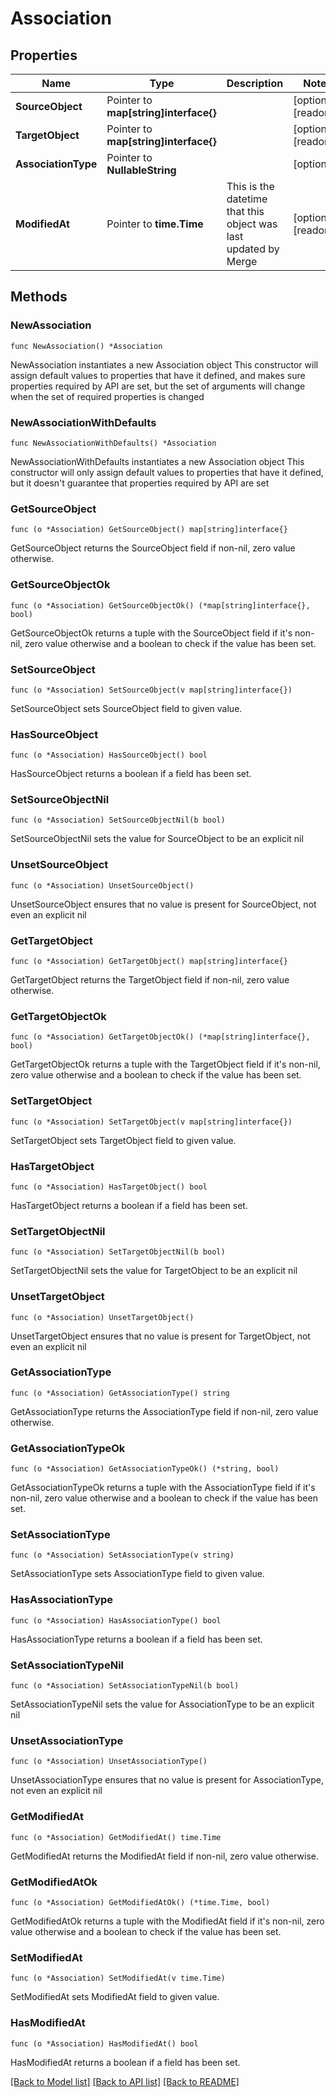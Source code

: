 # Association

## Properties

Name | Type | Description | Notes
------------ | ------------- | ------------- | -------------
**SourceObject** | Pointer to **map[string]interface{}** |  | [optional] [readonly] 
**TargetObject** | Pointer to **map[string]interface{}** |  | [optional] [readonly] 
**AssociationType** | Pointer to **NullableString** |  | [optional] 
**ModifiedAt** | Pointer to **time.Time** | This is the datetime that this object was last updated by Merge | [optional] [readonly] 

## Methods

### NewAssociation

`func NewAssociation() *Association`

NewAssociation instantiates a new Association object
This constructor will assign default values to properties that have it defined,
and makes sure properties required by API are set, but the set of arguments
will change when the set of required properties is changed

### NewAssociationWithDefaults

`func NewAssociationWithDefaults() *Association`

NewAssociationWithDefaults instantiates a new Association object
This constructor will only assign default values to properties that have it defined,
but it doesn't guarantee that properties required by API are set

### GetSourceObject

`func (o *Association) GetSourceObject() map[string]interface{}`

GetSourceObject returns the SourceObject field if non-nil, zero value otherwise.

### GetSourceObjectOk

`func (o *Association) GetSourceObjectOk() (*map[string]interface{}, bool)`

GetSourceObjectOk returns a tuple with the SourceObject field if it's non-nil, zero value otherwise
and a boolean to check if the value has been set.

### SetSourceObject

`func (o *Association) SetSourceObject(v map[string]interface{})`

SetSourceObject sets SourceObject field to given value.

### HasSourceObject

`func (o *Association) HasSourceObject() bool`

HasSourceObject returns a boolean if a field has been set.

### SetSourceObjectNil

`func (o *Association) SetSourceObjectNil(b bool)`

 SetSourceObjectNil sets the value for SourceObject to be an explicit nil

### UnsetSourceObject
`func (o *Association) UnsetSourceObject()`

UnsetSourceObject ensures that no value is present for SourceObject, not even an explicit nil
### GetTargetObject

`func (o *Association) GetTargetObject() map[string]interface{}`

GetTargetObject returns the TargetObject field if non-nil, zero value otherwise.

### GetTargetObjectOk

`func (o *Association) GetTargetObjectOk() (*map[string]interface{}, bool)`

GetTargetObjectOk returns a tuple with the TargetObject field if it's non-nil, zero value otherwise
and a boolean to check if the value has been set.

### SetTargetObject

`func (o *Association) SetTargetObject(v map[string]interface{})`

SetTargetObject sets TargetObject field to given value.

### HasTargetObject

`func (o *Association) HasTargetObject() bool`

HasTargetObject returns a boolean if a field has been set.

### SetTargetObjectNil

`func (o *Association) SetTargetObjectNil(b bool)`

 SetTargetObjectNil sets the value for TargetObject to be an explicit nil

### UnsetTargetObject
`func (o *Association) UnsetTargetObject()`

UnsetTargetObject ensures that no value is present for TargetObject, not even an explicit nil
### GetAssociationType

`func (o *Association) GetAssociationType() string`

GetAssociationType returns the AssociationType field if non-nil, zero value otherwise.

### GetAssociationTypeOk

`func (o *Association) GetAssociationTypeOk() (*string, bool)`

GetAssociationTypeOk returns a tuple with the AssociationType field if it's non-nil, zero value otherwise
and a boolean to check if the value has been set.

### SetAssociationType

`func (o *Association) SetAssociationType(v string)`

SetAssociationType sets AssociationType field to given value.

### HasAssociationType

`func (o *Association) HasAssociationType() bool`

HasAssociationType returns a boolean if a field has been set.

### SetAssociationTypeNil

`func (o *Association) SetAssociationTypeNil(b bool)`

 SetAssociationTypeNil sets the value for AssociationType to be an explicit nil

### UnsetAssociationType
`func (o *Association) UnsetAssociationType()`

UnsetAssociationType ensures that no value is present for AssociationType, not even an explicit nil
### GetModifiedAt

`func (o *Association) GetModifiedAt() time.Time`

GetModifiedAt returns the ModifiedAt field if non-nil, zero value otherwise.

### GetModifiedAtOk

`func (o *Association) GetModifiedAtOk() (*time.Time, bool)`

GetModifiedAtOk returns a tuple with the ModifiedAt field if it's non-nil, zero value otherwise
and a boolean to check if the value has been set.

### SetModifiedAt

`func (o *Association) SetModifiedAt(v time.Time)`

SetModifiedAt sets ModifiedAt field to given value.

### HasModifiedAt

`func (o *Association) HasModifiedAt() bool`

HasModifiedAt returns a boolean if a field has been set.


[[Back to Model list]](../README.md#documentation-for-models) [[Back to API list]](../README.md#documentation-for-api-endpoints) [[Back to README]](../README.md)



